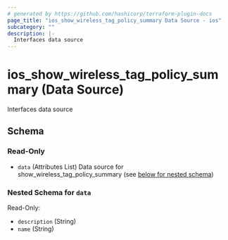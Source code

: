 ```yaml
---
# generated by https://github.com/hashicorp/terraform-plugin-docs
page_title: "ios_show_wireless_tag_policy_summary Data Source - ios"
subcategory: ""
description: |-
  Interfaces data source
---
```


# ios_show_wireless_tag_policy_summary (Data Source)

Interfaces data source



<!-- schema generated by tfplugindocs -->
## Schema

### Read-Only

- `data` (Attributes List) Data source for show_wireless_tag_policy_summary (see [below for nested schema](#nestedatt--data))

<a id="nestedatt--data"></a>
### Nested Schema for `data`

Read-Only:

- `description` (String)
- `name` (String)

